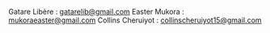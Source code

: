 
Gatare Libère : gatarelib@gmail.com
Easter Mukora : mukoraeaster@gmail.com
Collins Cheruiyot : collinscheruiyot15@gmail.com
